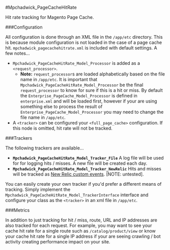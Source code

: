 #Mpchadwick_PageCacheHitRate

Hit rate tracking for Magento Page Cache.

###Configuration

All configuration is done through an XML file in the `/app/etc` directory. This is because module configuration is not loaded in the case of a page cache hit. `mpchadwick_pagecachehitrate.xml` is included with default settings. A few notes...

- `Mpchadwick_PageCacheHitRate_Model_Processor` is added as a `<request_processor>`.
  - **Note:** `request_processor`s are loaded alphabetically based on the file name in `/app/etc`. It is important that `Mpchadwick_PageCacheHitRate_Model_Processor` be the final `request_processor` to know for sure if this is a hit or miss. By default the `Enterprise_PageCache_Model_Processor` is defined in `enterprise.xml` and will be loaded first, however if your are using something else to process the result of `Enterprise_PageCache_Model_Processor` you may need to change the file name in `/app/etc`.
- A `<tracker>` can be configured your `<full_page_cache>` configuration. If this node is omitted, hit rate will not be tracked.

###Trackers

The following trackers are available...

- **`Mpchadwick_PageCacheHitRate_Model_Tracker_File`** A log file will be used for for logging hits / misses. A new file will be created each day.
- **`Mpchadwick_PageCacheHitRate_Model_Tracker_NewRelic`** Hits and misses will be tracked as [New Relic custom events](https://docs.newrelic.com/docs/insights/new-relic-insights/adding-querying-data/inserting-custom-events-new-relic-apm-agents). [NOTE: untested].

You can easily create your own tracker if you'd prefer a different means of tracking. Simply implement the `Mpchadwick_PageCacheHitRate_Model_TrackerInterface` interface and configure your class as the `<tracker>` in an xml file in `/app/etc`.

###Metrics

In addition to just tracking for hit / miss, route, URL and IP addresses are also tracked for each request. For example, you may want to see your cache hit rate for a single route such as `/catalog/product/view` or know your cache hit rate for a single IP address if your are seeing crawling / bot activity creating performance impact on your site.


